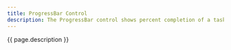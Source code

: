 ```yaml
---
title: ProgressBar Control
description: The ProgressBar control shows percent completion of a task
---
```


{{ page.description }}